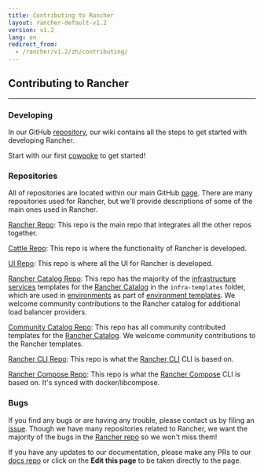 ```yaml
---
title: Contributing to Rancher
layout: rancher-default-v1.2
version: v1.2
lang: en
redirect_from:
  - /rancher/v1.2/zh/contributing/
---
```


## Contributing to Rancher
---

### Developing

In our GitHub [repository](https://github.com/rancher/rancher), our wiki contains all the steps to get started with developing Rancher.

Start with our first [cowpoke](https://github.com/rancher/rancher/wiki/Cowpoke-1:-Getting-Started-with-Rancher) to get started!

### Repositories

All of repositories are located within our main GitHub [page](https://github.com/rancher). There are many repositories used for Rancher, but we'll provide descriptions of some of the main ones used in Rancher.

[Rancher Repo](https://github.com/rancher/rancher): This repo is the main repo that integrates all the other repos together.

[Cattle Repo](https://github.com/rancher/cattle): This repo is where the functionality of Rancher is developed.

[UI Repo](https://github.com/rancher/ui): This repo is where all the UI for Rancher is developed.

[Rancher Catalog Repo](https://github.com/rancher/rancher-catalog): This repo has the majority of the [infrastructure services]({{site.baseurl}}/rancher/{{page.version}}/{{page.lang}}/rancher-services/) templates for the [Rancher Catalog]({{site.baseurl}}/rancher/{{page.version}}/{{page.lang}}/catalog) in the `infra-templates` folder, which are used in [environments]({{site.baseurl}}/rancher/{{page.version}}/{{page.lang}}/environments/) as part of [environment templates]({{site.baseurl}}/rancher/{{page.version}}/{{page.lang}}/environments/#what-is-an-environment-template). We welcome community contributions to the Rancher catalog for additional load balancer providers.

[Community Catalog Repo](https://github.com/rancher/community-catalog): This repo has all community contributed templates for the [Rancher Catalog]({{site.baseurl}}/rancher/{{page.version}}/{{page.lang}}/catalog). We welcome community contributions to the Rancher templates.

[Rancher CLI Repo](https://github.com/rancher/cli): This repo is what the [Rancher CLI]({{site.baseurl}}/rancher/{{page.version}}/{{page.lang}}/cli/) CLI is based on.

[Rancher Compose Repo](https://github.com/rancher/rancher-compose): This repo is what the [Rancher Compose]({{site.baseurl}}/rancher/{{page.version}}/{{page.lang}}/cattle/rancher-compose/) CLI is based on. It's synced with docker/libcompose.

### Bugs

If you find any bugs or are having any trouble, please contact us by filing an [issue](https://github.com/rancher/rancher/issues/new). Though we have many repositories related to Rancher, we want the majority of the bugs in the [Rancher repo](https://github.com/rancher/rancher) so we won't miss them!

If you have any updates to our documentation, please make any PRs to our [docs repo](https://github.com/rancher/rancher.github.io) or click on the **Edit this page** to be taken directly to the page.
<br>
<br>

